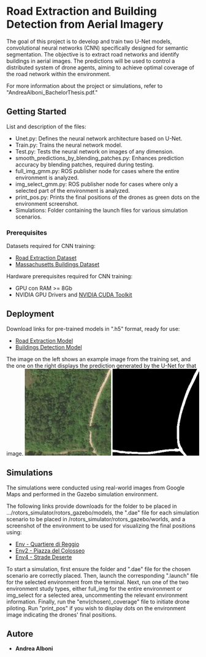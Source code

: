 # Road Extraction and Building Detection from Aerial Imagery 

The goal of this project is to develop and train two U-Net models, convolutional neural networks (CNN) specifically designed for semantic segmentation. The objective is to extract road networks and identify buildings in aerial images. The predictions will be used to control a distributed system of drone agents, aiming to achieve optimal coverage of the road network within the environment.

For more information about the project or simulations, refer to "AndreaAlboni_BachelorThesis.pdf."

## Getting Started

List and description of the files:

- Unet.py: Defines the neural network architecture based on U-Net.
- Train.py: Trains the neural network model.
- Test.py: Tests the neural network on images of any dimension.
- smooth_predictions_by_blending_patches.py: Enhances prediction accuracy by blending patches, required during testing.
- full_img_gmm.py: ROS publisher node for cases where the entire environment is analyzed.
- img_select_gmm.py: ROS publisher node for cases where only a selected part of the environment is analyzed.
- print_pos.py: Prints the final positions of the drones as green dots on the environment screenshot.
- Simulations: Folder containing the launch files for various simulation scenarios.

### Prerequisites

Datasets required for CNN training:
- [Road Extraction Dataset](https://www.kaggle.com/datasets/balraj98/deepglobe-road-extraction-dataset)
- [Massachusetts Buildings Dataset](https://www.kaggle.com/datasets/balraj98/massachusetts-buildings-dataset/code)

Hardware prerequisites required for CNN training:
- GPU con RAM >= 8Gb
- NVIDIA GPU Drivers and [NVIDIA CUDA Toolkit](https://developer.nvidia.com/cuda-toolkit)

## Deployment

Download links for pre-trained models in ".h5" format, ready for use:
- [Road Extraction Model](https://drive.google.com/file/d/1dfdPuzAOjxv7tyFnCo3qPSDg3BL5kKfM/view?usp=sharing)
- [Buildings Detection Model](https://drive.google.com/file/d/15yyEJvJOZt-Vyrrf1LVo7sACHjIAR_w8/view?usp=sharing)


The image on the left shows an example image from the training set, and the one on the right displays the prediction generated by the U-Net for that image.
![Image Alt text](Images/training_image.png "Figure 1")
![Image Alt text](Images/prediction.png "Figure 2")

## Simulations

The simulations were conducted using real-world images from Google Maps and performed in the Gazebo simulation environment.

The following links provide downloads for the folder to be placed in .../rotors_simulator/rotors_gazebo/models, the ".dae" file for each simulation scenario to be placed in /rotors_simulator/rotors_gazebo/worlds, and a screenshot of the environment to be used for visualizing the final positions using:
- [Env - Quartiere di Reggio](https://drive.google.com/drive/folders/1L25QgqlFMfakWQTzxJSdDt4-lm1PjnNi?usp=sharing)
- [Env2 - Piazza del Colosseo](https://drive.google.com/drive/folders/1oCj5WPZFEup1hIQGeR_18bMNa0J6-P2m?usp=sharing)
- [Env4 - Strade Deserte](https://drive.google.com/drive/folders/13jji2yHSe3YBYaXJBXi-htyltGrIq8ox?usp=sharing)

To start a simulation, first ensure the folder and ".dae" file for the chosen scenario are correctly placed. Then, launch the corresponding ".launch" file for the selected environment from the terminal. Next, run one of the two environment study types, either full_img for the entire environment or img_select for a selected area, uncommenting the relevant environment information. Finally, run the "env(chosen)_coverage" file to initiate drone piloting. Run "print_pos" if you wish to display dots on the environment image indicating the drones' final positions.

## Autore

  - **Andrea Alboni** 
